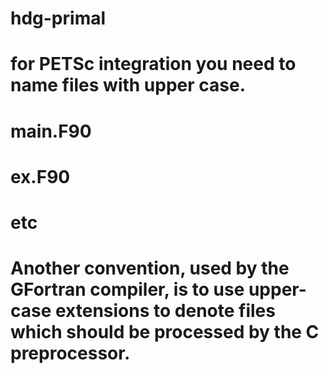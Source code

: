 # hdg-primal

# for PETSc integration you need to name files with upper case.
# main.F90
# ex.F90
# etc
# Another convention, used by the GFortran compiler, is to use upper-case extensions to denote files which should be processed by the C preprocessor.
